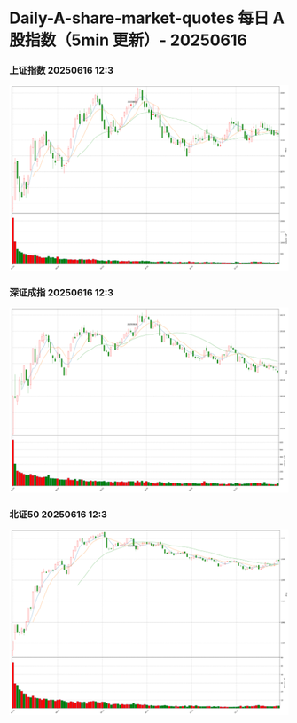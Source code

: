 
# Daily-A-share-market-quotes 每日 A 股指数（5min 更新）- 20250616

### 上证指数 20250616 12:3
![](./fig/2025/6/20250616-sh000001.png)

### 深证成指 20250616 12:3
![](./fig/2025/6/20250616-sz399001.png)

### 北证50 20250616 12:3
![](./fig/2025/6/20250616-bj899050.png)
